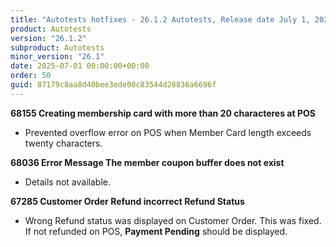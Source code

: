 ```yaml
---
title: "Autotests hotfixes - 26.1.2 Autotests, Release date July 1, 2025 - Hotfixes"
product: Autotests
version: "26.1.2"
subproduct: Autotests
minor_version: "26.1"
date: 2025-07-01 00:00:00+00:00
order: 50
guid: 87179c8aa8d40bee3ede00c83544d28836a6696f
---
```


<strong>68155 Creating membership card with more than 20 characteres at POS</strong>
<ul><li>Prevented overflow error on POS when Member Card length exceeds twenty characters.</li></ul>
<strong>68036 Error Message The member coupon buffer does not exist</strong>
<ul><li>Details not available.</li></ul>
<strong>67285 Customer Order Refund incorrect Refund Status</strong>
<ul><li>Wrong Refund status was displayed on Customer Order. This was fixed. If not refunded on POS, <b>Payment Pending</b> should be displayed.</li></ul>

